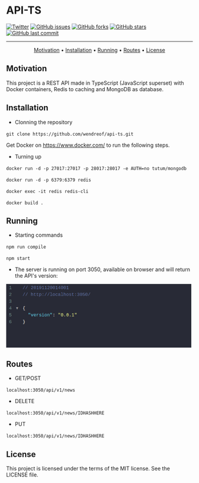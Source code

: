 # API-TS

[![Twitter](https://img.shields.io/twitter/url?style=social&url=https%3A%2F%2Ftwitter.com%2Fwendreolf)](https://twitter.com/intent/tweet?text=Wow:&url=https%3A%2F%2Fgithub.com%2Fwendreof%2Fapi-ts%2F)
[![GitHub issues](https://img.shields.io/github/issues/wendreof/api-ts)](https://github.com/wendreof/api-ts/issues)
[![GitHub forks](https://img.shields.io/github/forks/wendreof/api-ts)](https://github.com/wendreof/api-ts/network)
[![GitHub stars](https://img.shields.io/github/stars/wendreof/api-ts)](https://github.com/wendreof/api-ts/stargazers)
[![GitHub last commit](https://img.shields.io/github/last-commit/wendreof/api-ts)](https://github.com/wendreof/api-ts/commits/master)

-------
<p align="center">
    <a href="#motivation">Motivation</a> &bull;
    <a href="#installation">Installation</a> &bull;
    <a href="#running">Running</a> &bull;
     <a href="#routes">Routes</a> &bull;
    <a href="#license">License</a> 
</p>

## Motivation
This project is a REST API made in TypeScript (JavaScript superset) with Docker containers, Redis to caching and MongoDB as database.

## Installation

- Clonning the repository

`git clone https://github.com/wendreof/api-ts.git`

Get Docker on https://www.docker.com/ to run the following steps.

- Turning up

`docker run -d -p 27017:27017 -p 28017:28017 -e AUTH=no tutum/mongodb`

`docker run -d -p 6379:6379 redis`

`docker exec -it redis redis-cli`
 
`docker build .`

## Running

- Starting commands

`npm run compile`

`npm start`

- The server is running on port 3050, available on browser and will return the API's version:
<p align="left">
 <img src="uploads/shot1.png" width="500"/>
</p>

## Routes

- GET/POST

`localhost:3050/api/v1/news`

- DELETE

`localhost:3050/api/v1/news/IDHASHHERE`

- PUT

`localhost:3050/api/v1/news/IDHASHHERE`


## License
This project is licensed under the terms of the MIT license. See the LICENSE file.
